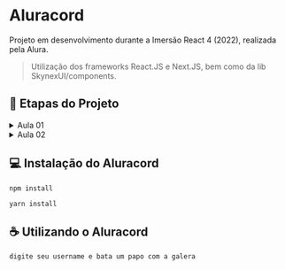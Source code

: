 # Aluracord

Projeto em desenvolvimento durante a Imersão React 4 (2022), realizada pela Alura.

> Utilização dos frameworks React.JS e Next.JS, bem como da lib SkynexUI/components.


## 📝 Etapas do Projeto
<details>
  <summary>Aula 01</summary>


####Atividades:

- [x] Criação e estilização da página Home
- [x] Deploy através da Vercel
</details>

<details>
  <summary>Aula 02</summary>


####Atividades:

- [x] Uso de hooks (useState) para trabalhar com os dados de input
- [x] Validação do input
- [x] Requisição de avatar e demais dados do usuário na api do github
- [x] Roteamento para a página Chat
</details>


## 💻 Instalação do Aluracord

```
npm install
```

```
yarn install
```

## ☕ Utilizando o Aluracord

```
digite seu username e bata um papo com a galera
```
